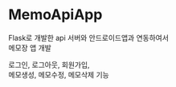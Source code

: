 # MemoApiApp

Flask로 개발한 api 서버와 안드로이드앱과 연동하여서  
메모장 앱 개발  
  
로그인, 로그아웃, 회원가입,  
메모생성, 메모수정, 메모삭제 기능

